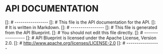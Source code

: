 # API DOCUMENTATION
[]: # -----------------
[]: # This file is the API documentation for the API.
[]: # It is written in Markdown.
[]: # -----------------
[]: # This file is generated from the API Blueprint.
[]: # You should not edit this file directly.
[]: # -----------------
[]: # API Blueprint is licensed under the Apache License, Version 2.0.
[]: # http://www.apache.org/licenses/LICENSE-2.0
[]: # -----------------